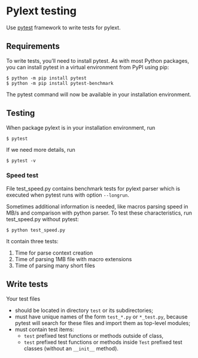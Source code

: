 # Pylext testing

Use [pytest](https://docs.pytest.org/en/6.2.x/contents.html) framework to write tests for pylext.

## Requirements

To write tests, you’ll need to install pytest. As with most Python packages, 
you can install pytest in a virtual environment from PyPI using pip:
```shell
$ python -m pip install pytest
$ python -m pip install pytest-benchmark
```
The pytest command will now be available in your installation environment.

## Testing

When package pylext is in your installation environment, run
```shell
$ pytest
```
If we need more details, run
```shell
$ pytest -v
```
### Speed test

File test_speed.py contains benchmark tests for pylext parser which is executed when pytest runs with option `--longrun`.

Sometimes additional information is needed, like macros parsing speed in MB/s and comparison with python parser.
To test these characteristics, run test_speed.py without pytest:
```shell
$ python test_speed.py 
```
It contain three tests:
1. Time for parse context creation
2. Time of parsing 1MB file with macro extensions
3. Time of parsing many short files

## Write tests

Your test files
- should be located in directory `test` or its subdirectories;
- must have unique names of the form `test_*.py` or `*_test.py`, because pytest will search for these files and import them as top-level modules;
- must contain test items:
   * `test` prefixed test functions or methods outside of class,
   * `test` prefixed test functions or methods inside `Test` prefixed test classes (without an `__init__` method).